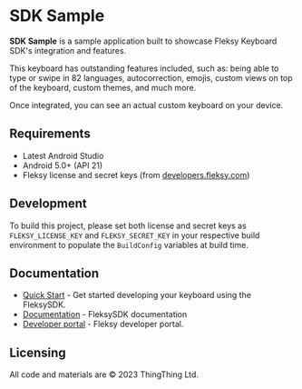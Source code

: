 # SDK Sample

**SDK Sample** is a sample application built to showcase Fleksy Keyboard SDK's integration and features.

This keyboard has outstanding features included, such as: being able to type or swipe in 82 languages,
autocorrection, emojis, custom views on top of the keyboard, custom themes, and much more.

Once integrated, you can see an actual custom keyboard on your device.

## Requirements

- Latest Android Studio
- Android 5.0+ (API 21)
- Fleksy license and secret keys (from [developers.fleksy.com](https://developers.fleksy.com/))

## Development

To build this project, please set both license and secret keys as `FLEKSY_LICENSE_KEY` and `FLEKSY_SECRET_KEY`
in your respective build environment to populate the `BuildConfig` variables at build time.

## Documentation

- [Quick Start](https://docs.fleksy.com/quick-start/) - Get started developing your keyboard using the FleksySDK.
- [Documentation](https://docs.fleksy.com/) - FleksySDK documentation
- [Developer portal](https://developers.fleksy.com) - Fleksy developer portal.

## Licensing

All code and materials are © 2023 ThingThing Ltd.
